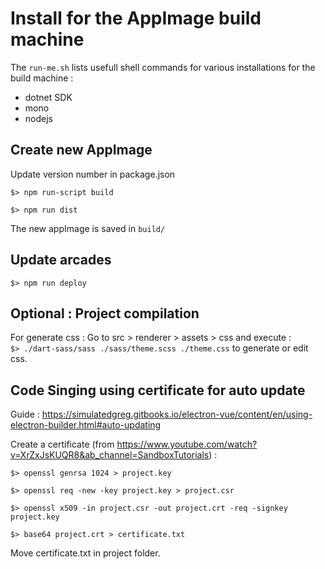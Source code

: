 # Install for the AppImage build machine

The `run-me.sh` lists usefull shell commands for various installations for the build machine :
- dotnet SDK
- mono
- nodejs

## Create new AppImage

Update version number in package.json

`$> npm run-script build`

`$> npm run dist`

The new appImage is saved in `build/`

## Update arcades

`$> npm run deploy`


## Optional : Project compilation

For generate css : 
Go to src > renderer > assets > css and execute :  
`$> ./dart-sass/sass ./sass/theme.scss ./theme.css` to generate or edit css. 

## Code Singing using certificate for auto update

Guide : https://simulatedgreg.gitbooks.io/electron-vue/content/en/using-electron-builder.html#auto-updating

Create a certificate (from https://www.youtube.com/watch?v=XrZxJsKUQR8&ab_channel=SandboxTutorials) :

`$> openssl genrsa 1024 > project.key`

`$> openssl req -new -key project.key > project.csr`

`$> openssl x509 -in project.csr -out project.crt -req -signkey project.key`

`$> base64 project.crt > certificate.txt`

Move certificate.txt in project folder.
